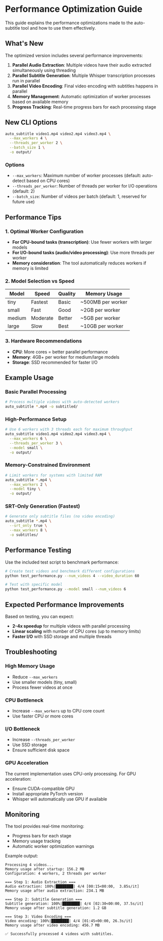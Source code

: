 # Performance Optimization Guide

This guide explains the performance optimizations made to the auto-subtitle tool and how to use them effectively.

## What's New

The optimized version includes several performance improvements:

1. **Parallel Audio Extraction**: Multiple videos have their audio extracted simultaneously using threading
2. **Parallel Subtitle Generation**: Multiple Whisper transcription processes run in parallel
3. **Parallel Video Encoding**: Final video encoding with subtitles happens in parallel
4. **Memory Management**: Automatic optimization of worker processes based on available memory
5. **Progress Tracking**: Real-time progress bars for each processing stage

## New CLI Options

```bash
auto_subtitle video1.mp4 video2.mp4 video3.mp4 \
  --max_workers 4 \
  --threads_per_worker 2 \
  --batch_size 1 \
  -o output/
```

### Options

- `--max_workers`: Maximum number of worker processes (default: auto-detect based on CPU cores)
- `--threads_per_worker`: Number of threads per worker for I/O operations (default: 2)
- `--batch_size`: Number of videos per batch (default: 1, reserved for future use)

## Performance Tips

### 1. Optimal Worker Configuration

- **For CPU-bound tasks (transcription)**: Use fewer workers with larger models
- **For I/O-bound tasks (audio/video processing)**: Use more threads per worker
- **Memory consideration**: The tool automatically reduces workers if memory is limited

### 2. Model Selection vs Speed

| Model | Speed | Quality | Memory Usage |
|-------|-------|---------|--------------|
| tiny  | Fastest | Basic | ~500MB per worker |
| small | Fast | Good | ~2GB per worker |
| medium| Moderate | Better | ~5GB per worker |
| large | Slow | Best | ~10GB per worker |

### 3. Hardware Recommendations

- **CPU**: More cores = better parallel performance
- **Memory**: 4GB+ per worker for medium/large models
- **Storage**: SSD recommended for faster I/O

## Example Usage

### Basic Parallel Processing
```bash
# Process multiple videos with auto-detected workers
auto_subtitle *.mp4 -o subtitled/
```

### High-Performance Setup
```bash
# Use 6 workers with 3 threads each for maximum throughput
auto_subtitle video1.mp4 video2.mp4 video3.mp4 \
  --max_workers 6 \
  --threads_per_worker 3 \
  --model small \
  -o output/
```

### Memory-Constrained Environment
```bash
# Limit workers for systems with limited RAM
auto_subtitle *.mp4 \
  --max_workers 2 \
  --model tiny \
  -o output/
```

### SRT-Only Generation (Fastest)
```bash
# Generate only subtitle files (no video encoding)
auto_subtitle *.mp4 \
  --srt_only true \
  --max_workers 8 \
  -o subtitles/
```

## Performance Testing

Use the included test script to benchmark performance:

```bash
# Create test videos and benchmark different configurations
python test_performance.py --num_videos 4 --video_duration 60

# Test with specific model
python test_performance.py --model small --num_videos 6
```

## Expected Performance Improvements

Based on testing, you can expect:

- **2-4x speedup** for multiple videos with parallel processing
- **Linear scaling** with number of CPU cores (up to memory limits)
- **Faster I/O** with SSD storage and multiple threads

## Troubleshooting

### High Memory Usage
- Reduce `--max_workers`
- Use smaller models (tiny, small)
- Process fewer videos at once

### CPU Bottleneck
- Increase `--max_workers` up to CPU core count
- Use faster CPU or more cores

### I/O Bottleneck
- Increase `--threads_per_worker`
- Use SSD storage
- Ensure sufficient disk space

### GPU Acceleration
The current implementation uses CPU-only processing. For GPU acceleration:
- Ensure CUDA-compatible GPU
- Install appropriate PyTorch version
- Whisper will automatically use GPU if available

## Monitoring

The tool provides real-time monitoring:
- Progress bars for each stage
- Memory usage tracking
- Automatic worker optimization warnings

Example output:
```
Processing 4 videos...
Memory usage after startup: 156.2 MB
Configuration: 4 workers, 2 threads per worker

=== Step 1: Audio Extraction ===
Audio extraction: 100%|████████| 4/4 [00:15<00:00,  3.85s/it]
Memory usage after audio extraction: 234.1 MB

=== Step 2: Subtitle Generation ===
Subtitle generation: 100%|████████| 4/4 [02:30<00:00, 37.5s/it]
Memory usage after subtitle generation: 1.2 GB

=== Step 3: Video Encoding ===
Video encoding: 100%|████████| 4/4 [01:45<00:00, 26.3s/it]
Memory usage after video encoding: 456.7 MB

✅ Successfully processed 4 videos with subtitles.
```
